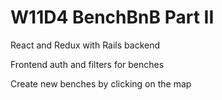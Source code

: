 # W11D4 BenchBnB Part II

React and Redux with Rails backend

Frontend auth and filters for benches

Create new benches by clicking on the map
